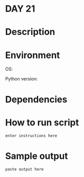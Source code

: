 
# DAY 21

# Description

# Environment
OS:

Python version:

# Dependencies

# How to run script
```
enter instructions here
```

# Sample output
```
paste output here
```
